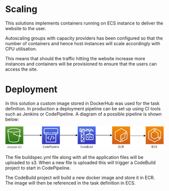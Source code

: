 # Scaling

This solutions implements containers running on ECS instance to deliver the website to the user. 

Autoscaling groups with capacity providers has been configured so that the number of containers and hence host instances will scale accordingly with CPU utilisation. 

This means that should the traffic hitting the website increase more instances and containers will be provisioned to ensure that the users can access the site.

# Deployment

In this solution a custom image stored in DockerHub was used for the task definition.  In production a deployment pipeline can be set up using CI tools such as Jenkins or CodePipeline. 
A diagram of a possible pipeline is shown below:

![pipeline](pipeline-diagram.jpg)

The file buildspec.yml file along with all the application files will be uploaded to s3. When a new file is uploaded this will trigger a CodeBuild project to start in CodePipeline. 

The CodeBuild project will build a new docker image and store it in ECR. The image will then be referenced in the task definition in ECS.

